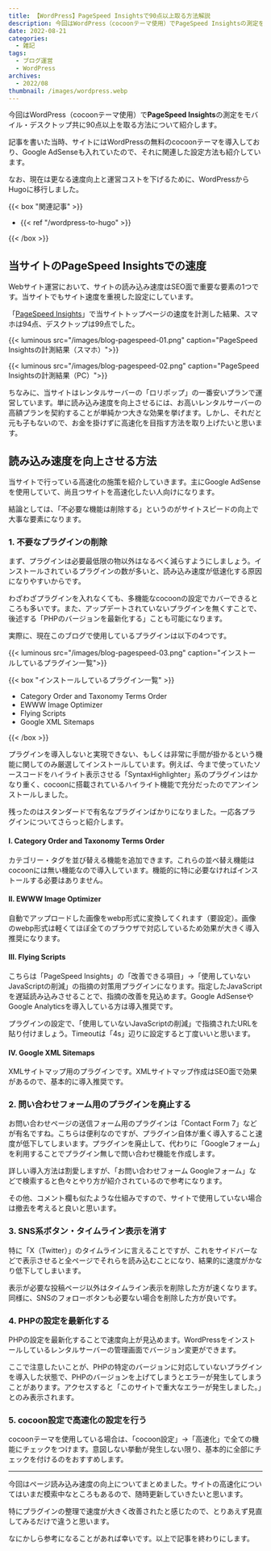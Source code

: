 ```yaml
---
title: 【WordPress】PageSpeed Insightsで90点以上取る方法解説
description: 今回はWordPress（cocoonテーマ使用）でPageSpeed Insightsの測定をモバイル・デスクトップ共に90点以上を取る方法について紹介します。
date: 2022-08-21
categories: 
  - 雑記
tags: 
  - ブログ運営
  - WordPress
archives: 
  - 2022/08
thumbnail: /images/wordpress.webp
---
```


今回はWordPress（cocoonテーマ使用）で**PageSpeed Insights**の測定をモバイル・デスクトップ共に90点以上を取る方法について紹介します。

<!--more-->

記事を書いた当時、サイトにはWordPressの無料のcocoonテーマを導入しており、Google AdSenseも入れていたので、それに関連した設定方法も紹介しています。

なお、現在は更なる速度向上と運営コストを下げるために、WordPressからHugoに移行しました。

{{< box "関連記事" >}}
<ul>
<li>{{< ref "/wordpress-to-hugo" >}}</li>
</ul>
{{< /box >}}

## 当サイトのPageSpeed Insightsでの速度

Webサイト運営において、サイトの読み込み速度はSEO面で重要な要素の1つです。当サイトでもサイト速度を重視した設定にしています。

「[PageSpeed Insights](https://pagespeed.web.dev/?hl=ja)」で当サイトトップページの速度を計測した結果、スマホは94点、デスクトップは99点でした。

{{< luminous src="/images/blog-pagespeed-01.png" caption="PageSpeed Insightsの計測結果（スマホ）">}}

{{< luminous src="/images/blog-pagespeed-02.png" caption="PageSpeed Insightsの計測結果（PC）">}}

ちなみに、当サイトはレンタルサーバーの「ロリポップ」の一番安いプランで運営しています。単に読み込み速度を向上させるには、お高いレンタルサーバーの高額プランを契約することが単純かつ大きな効果を挙げます。しかし、それだと元も子もないので、お金を掛けずに高速化を目指す方法を取り上げたいと思います。

## 読み込み速度を向上させる方法

当サイトで行っている高速化の施策を紹介していきます。主にGoogle AdSenseを使用していて、尚且つサイトを高速化したい人向けになります。

結論としては、「不必要な機能は削除する」というのがサイトスピードの向上で大事な要素になります。

### 1. 不要なプラグインの削除

まず、プラグインは必要最低限の物以外はなるべく減らすようにしましょう。インストールされているプラグインの数が多いと、読み込み速度が低速化する原因になりやすいからです。

わざわざプラグインを入れなくても、多機能なcocoonの設定でカバーできるところも多いです。また、アップデートされていないプラグインを無くすことで、後述する「PHPのバージョンを最新化する」ことも可能になります。

実際に、現在このブログで使用しているプラグインは以下の4つです。

{{< luminous src="/images/blog-pagespeed-03.png" caption="インストールしているプラグイン一覧">}}

{{< box "インストールしているプラグイン一覧" >}}
<ul>
<li>Category Order and Taxonomy Terms Order</li>
<li>EWWW Image Optimizer</li>
<li>Flying Scripts</li>
<li>Google XML Sitemaps</li>
</ul>
{{< /box >}}

プラグインを導入しないと実現できない、もしくは非常に手間が掛かるという機能に関してのみ厳選してインストールしています。例えば、今まで使っていたソースコードをハイライト表示させる「SyntaxHighlighter」系のプラグインはかなり重く、cocoonに搭載されているハイライト機能で充分だったのでアンインストールしました。

残ったのはスタンダードで有名なプラグインばかりになりました。一応各プラグインについてさらっと紹介します。

#### Ⅰ. Category Order and Taxonomy Terms Order

カテゴリー・タグを並び替える機能を追加できます。これらの並べ替え機能はcocoonには無い機能なので導入しています。機能的に特に必要なければインストールする必要はありません。

#### Ⅱ. EWWW Image Optimizer

自動でアップロードした画像をwebp形式に変換してくれます（要設定）。画像のwebp形式は軽くてほぼ全てのブラウザで対応しているため効果が大きく導入推奨になります。

#### Ⅲ. Flying Scripts

こちらは「PageSpeed Insights」の「改善できる項目」→「使用していないJavaScriptの削減」の指摘の対策用プラグインになります。指定したJavaScriptを遅延読み込みさせることで、指摘の改善を見込めます。Google AdSenseやGoogle Analyticsを導入している方は導入推奨です。

プラグインの設定で、「使用していないJavaScriptの削減」で指摘されたURLを貼り付けましょう。Timeoutは「4s」辺りに設定すると丁度いいと思います。

#### Ⅳ. Google XML Sitemaps

XMLサイトマップ用のプラグインです。XMLサイトマップ作成はSEO面で効果があるので、基本的に導入推奨です。

### 2. 問い合わせフォーム用のプラグインを廃止する

お問い合わせページの送信フォーム用のプラグインは「Contact Form 7」などが有名ですね。こちらは便利なのですが、プラグイン自体が重く導入すること速度が低下してしまいます。プラグインを廃止して、代わりに「Googleフォーム」を利用することでプラグイン無しで問い合わせ機能を作成します。

詳しい導入方法は割愛しますが、「お問い合わせフォーム Googleフォーム」などで検索すると色々とやり方が紹介されているので参考になります。

その他、コメント欄も似たような仕組みですので、サイトで使用していない場合は撤去を考えると良いと思います。

### 3. SNS系ボタン・タイムライン表示を消す

特に「X（Twitter）」のタイムラインに言えることですが、これをサイドバーなどで表示させると全ページでそれらを読み込むことになり、結果的に速度がかなり低下してしまいます。

表示が必要な投稿ページ以外はタイムライン表示を削除した方が速くなります。同様に、SNSのフォローボタンも必要ない場合を削除した方が良いです。

### 4. PHPの設定を最新化する

PHPの設定を最新化することで速度向上が見込めます。WordPressをインストールしているレンタルサーバーの管理画面でバージョン変更ができます。

ここで注意したいことが、PHPの特定のバージョンに対応していないプラグインを導入した状態で、PHPのバージョンを上げてしまうとエラーが発生してしまうことがあります。アクセスすると「このサイトで重大なエラーが発生しました。」とのみ表示されます。

### 5. cocoon設定で高速化の設定を行う

cocoonテーマを使用している場合は、「cocoon設定」→「高速化」で全ての機能にチェックをつけます。意図しない挙動が発生しない限り、基本的に全部にチェックを付けるのをおすすめします。

* * *

今回はページ読み込み速度の向上についてまとめました。サイトの高速化についてはいまだ模索中なところもあるので、随時更新していきたいと思います。

特にプラグインの整理で速度が大きく改善されたと感じたので、とりあえず見直してみるだけで違うと思います。

なにかしら参考になることがあれば幸いです。以上で記事を終わりにします。